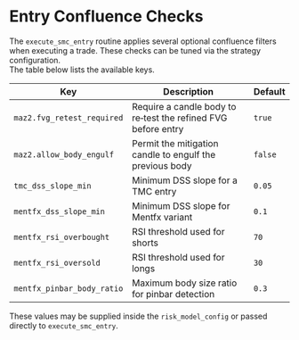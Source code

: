 # Entry Confluence Checks

The `execute_smc_entry` routine applies several optional confluence filters when executing a trade. These checks can be tuned via the strategy configuration.  
The table below lists the available keys.

| Key | Description | Default |
|-----|-------------|---------|
| `maz2.fvg_retest_required` | Require a candle body to re‑test the refined FVG before entry | `true` |
| `maz2.allow_body_engulf` | Permit the mitigation candle to engulf the previous body | `false` |
| `tmc_dss_slope_min` | Minimum DSS slope for a TMC entry | `0.05` |
| `mentfx_dss_slope_min` | Minimum DSS slope for Mentfx variant | `0.1` |
| `mentfx_rsi_overbought` | RSI threshold used for shorts | `70` |
| `mentfx_rsi_oversold` | RSI threshold used for longs | `30` |
| `mentfx_pinbar_body_ratio` | Maximum body size ratio for pinbar detection | `0.3` |

These values may be supplied inside the `risk_model_config` or passed directly to `execute_smc_entry`.
